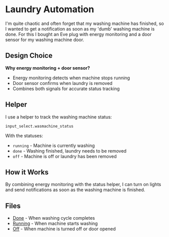 # Laundry Automation

I'm quite chaotic and often forget that my washing machine has finished, so I wanted to get a notification as soon as my 'dumb' washing machine is done. For this I bought an Eve plug with energy monitoring and a door sensor for my washing machine door.

## Design Choice

**Why energy monitoring + door sensor?**

- Energy monitoring detects when machine stops running
- Door sensor confirms when laundry is removed
- Combines both signals for accurate status tracking

## Helper

I use a helper to track the washing machine status:

```
input_select.wasmachine_status
```

With the statuses:

- `running` - Machine is currently washing
- `done` - Washing finished, laundry needs to be removed  
- `off` - Machine is off or laundry has been removed

## How it Works

By combining energy monitoring with the status helper, I can turn on lights and send notifications as soon as the washing machine is finished.

## Files

- [Done](laundry-done.yaml) - When washing cycle completes
- [Running](laundry-running.yaml) - When machine starts washing
- [Off](laundry-off.yaml) - When machine is turned off or door opened
